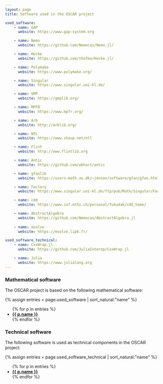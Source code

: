```yaml
---
layout: page
title: Software used in the OSCAR project

used_software:
    - name: GAP
      website: https://www.gap-system.org

    - name: Nemo
      website: https://github.com/Nemocas/Nemo.jl/

    - name: Hecke
      website: https://github.com/thofma/Hecke.jl/

    - name: Polymake
      website: https://www.polymake.org/

    - name: Singular
      website: https://www.singular.uni-kl.de/

    - name: GMP
      website: https://gmplib.org/

    - name: MPFR
      website: https://www.mpfr.org/

    - name: Arb
      website: http://arblib.org/

    - name: NTL
      website: https://www.shoup.net/ntl

    - name: Flint
      website: http://www.flintlib.org

    - name: Antic
      website: https://github.com/wbhart/antic

    - name: gfanlib
      website: https://users-math.au.dk/~jensen/software/gfan/gfan.html

    - name: Factory
      website: https://www.singular.uni-kl.de/ftp/pub/Math/Singular/Factory/README

    - name: cdd
      website: https://www.inf.ethz.ch/personal/fukudak/cdd_home/

    - name: AbstractAlgebra
      website: https://github.com/Nemocas/AbstractAlgebra.jl
      
    - name: msolve
      website: https://msolve.lip6.fr/

used_software_technical:
    - name: CxxWrap.jl
      website: https://github.com/JuliaInterop/CxxWrap.jl

    - name: Julia
      website: https://www.julialang.org
---
```


### Mathematical software

The OSCAR project is based on the following mathematical software:

{% assign entries = page.used_software | sort_natural:"name" %}
<ul class="software_credits_list">
{% for p in entries %}
  <li>
    <a href="{{ p.website }}">
    <strong>{{ p.name }}</strong>
    </a>
  </li>
{% endfor %}
</ul>

### Technical software

The following software is used as technical components in the OSCAR project:

{% assign entries = page.used_software_technical | sort_natural:"name" %}
<ul>
{% for p in entries %}
  <li>
    <a href="{{ p.website }}">
    <strong>{{ p.name }}</strong>
    </a>
  </li>
{% endfor %}
</ul>
